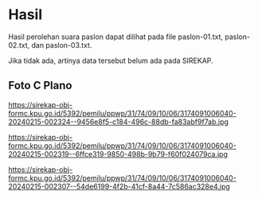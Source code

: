 # Hasil

Hasil perolehan suara paslon dapat dilihat pada file paslon-01.txt, paslon-02.txt, dan paslon-03.txt.

Jika tidak ada, artinya data tersebut belum ada pada SIREKAP.

## Foto C Plano

https://sirekap-obj-formc.kpu.go.id/5392/pemilu/ppwp/31/74/09/10/06/3174091006040-20240215-002324--9456e8f5-c184-496c-88db-fa83abf9f7ab.jpg

https://sirekap-obj-formc.kpu.go.id/5392/pemilu/ppwp/31/74/09/10/06/3174091006040-20240215-002319--6ffce319-9850-498b-9b79-f60f024079ca.jpg

https://sirekap-obj-formc.kpu.go.id/5392/pemilu/ppwp/31/74/09/10/06/3174091006040-20240215-002307--54de6199-4f2b-41cf-8a44-7c586ac328e4.jpg
